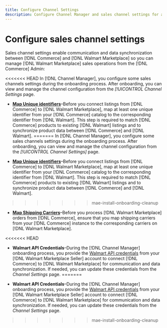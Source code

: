 ```yaml
---
title: Configure Channel Settings
description: Configure Channel Manager and sales channel settings for authentication, map the catalog attributes and shipping carriers required to coordinate sales operations between [!DNL Commerce] and the [!DNL Walmart Marketplace].
---
```


# Configure sales channel settings

Sales channel settings enable communication and data synchronization between [!DNL Commerce] and [!DNL Walmart Marketplace] so you can manage [!DNL Walmart Marketplace] sales operations from the [!DNL Commerce] Admin:

<<<<<<< HEAD
In [!DNL Channel Manager], you configure some sales channels settings during the onboarding process. After onboarding, you can view and manage the channel configuration from the *[!UICONTROL Channel Settings* page.

* **[Map Unique identifiers](map-catalog-attributes.md)**–Before you connect listings from [!DNL Commerce] to [!DNL Walmart Marketplace], map at least one unique identifier from your [!DNL Commerce] catalog to the corresponding identifier from [!DNL Walmart]. This step is required to match [!DNL Commerce] products to existing [!DNL Walmart] listings and to synchronize product data between [!DNL Commerce] and [!DNL Walmart].
=======
In [!DNL Channel Manager], you configure some sales channels settings during the onboarding process. After onboarding, you can view and manage the channel configuration from the *[!UICONTROL Channel Settings]* page.

- **[Map Unique identifiers](map-catalog-attributes.md)**–Before you connect listings from [!DNL Commerce] to [!DNL Walmart Marketplace], map at least one unique identifier from your [!DNL Commerce] catalog to the corresponding identifier from [!DNL Walmart]. This step is required to match [!DNL Commerce] products to existing [!DNL Walmart] listings and to synchronize product data between [!DNL Commerce] and [!DNL Walmart].
>>>>>>> mae-install-onboarding-cleanup

- **[Map Shipping Carriers](map-shipping-carriers.md)**–Before you process [!DNL Walmart Marketplace] orders from [!DNL Commerce], ensure that you map shipping carriers from your [!DNL Commerce] instance to the corresponding carriers on [!DNL Walmart Marketplace].

<<<<<<< HEAD
* **Walmart API Credentials**–During the [!DNL Channel Manager] onboarding process, you provide the [Walmart API credentials](walmart-requirements.md#generate-a-walmart-marketplace-production-api-key) from your [!DNL Walmart Marketplace Seller] account to connect [!DNL Commerce] to [!DNL Walmart Marketplace] for communication and data synchronization. If needed, you can update these credentials from the *Channel Settings* page.
=======
- **Walmart API Credentials**–During the [!DNL Channel Manager] onboarding process, you provide the [Walmart API credentials](walmart-requirements.md#generate-a-walmart-marketplace-production-api-key) from your [!DNL Walmart Marketplace Seller] account to connect [!DNL Commerce] to [!DNL Walmart Marketplace] for communication and data synchronization. If needed, you can update these credentials from the *Channel Settings* page.
>>>>>>> mae-install-onboarding-cleanup
